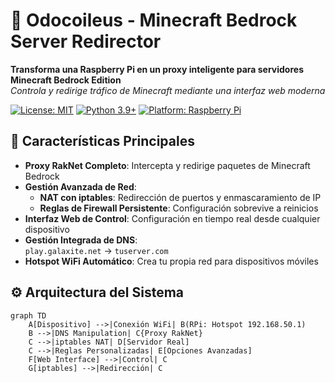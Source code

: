# 🦌 Odocoileus - Minecraft Bedrock Server Redirector

**Transforma una Raspberry Pi en un proxy inteligente para servidores Minecraft Bedrock Edition**  
*Controla y redirige tráfico de Minecraft mediante una interfaz web moderna*

[![License: MIT](https://img.shields.io/badge/License-MIT-blue.svg)](https://opensource.org/licenses/MIT)
[![Python 3.9+](https://img.shields.io/badge/Python-3.9%2B-green.svg)](https://www.python.org/)
[![Platform: Raspberry Pi](https://img.shields.io/badge/Platform-Raspberry%20Pi-red.svg)](https://www.raspberrypi.org/)

## 🚀 Características Principales
- **Proxy RakNet Completo**: Intercepta y redirige paquetes de Minecraft Bedrock
- **Gestión Avanzada de Red**:
  - **NAT con iptables**: Redirección de puertos y enmascaramiento de IP
  - **Reglas de Firewall Persistente**: Configuración sobrevive a reinicios
- **Interfaz Web de Control**: Configuración en tiempo real desde cualquier dispositivo
- **Gestión Integrada de DNS**:  
  ```play.galaxite.net``` → ```tuserver.com```
- **Hotspot WiFi Automático**: Crea tu propia red para dispositivos móviles

## ⚙️ Arquitectura del Sistema
```mermaid
graph TD
    A[Dispositivo] -->|Conexión WiFi| B(RPi: Hotspot 192.168.50.1)
    B -->|DNS Manipulation| C{Proxy RakNet}
    C -->|iptables NAT| D[Servidor Real]
    C -->|Reglas Personalizadas| E[Opciones Avanzadas]
    F[Web Interface] -->|Control| C
    G[iptables] -->|Redirección| C
